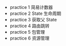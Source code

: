 - practice 1 简易计数器
- practice 2 State 生命周期
- practice 3 获取父 State
- practice 4 路由跳转
- practice 5 包管理
- practice 6 资源管理
